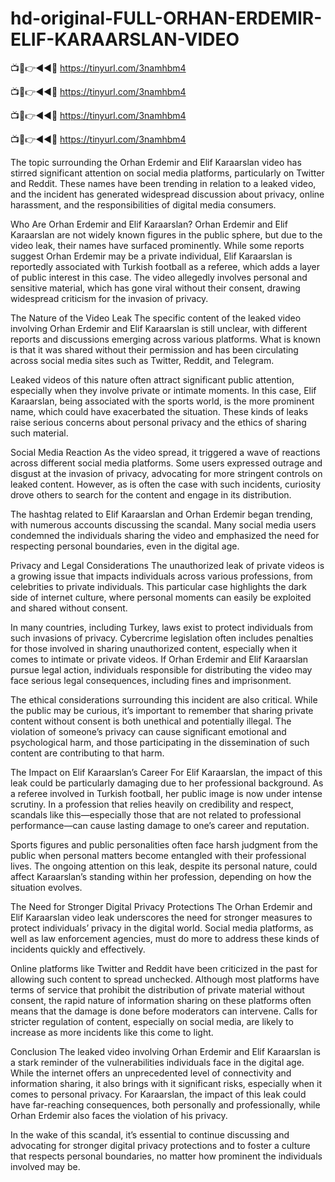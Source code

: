 # hd-original-FULL-ORHAN-ERDEMIR-ELIF-KARAARSLAN-VIDEO


📺📱👉◄◄🔴  https://tinyurl.com/3namhbm4

📺📱👉◄◄🔴  https://tinyurl.com/3namhbm4

📺📱👉◄◄🔴  https://tinyurl.com/3namhbm4

📺📱👉◄◄🔴  https://tinyurl.com/3namhbm4



The topic surrounding the Orhan Erdemir and Elif Karaarslan video has stirred significant attention on social media platforms, particularly on Twitter and Reddit. These names have been trending in relation to a leaked video, and the incident has generated widespread discussion about privacy, online harassment, and the responsibilities of digital media consumers.

Who Are Orhan Erdemir and Elif Karaarslan?
Orhan Erdemir and Elif Karaarslan are not widely known figures in the public sphere, but due to the video leak, their names have surfaced prominently. While some reports suggest Orhan Erdemir may be a private individual, Elif Karaarslan is reportedly associated with Turkish football as a referee, which adds a layer of public interest in this case. The video allegedly involves personal and sensitive material, which has gone viral without their consent, drawing widespread criticism for the invasion of privacy.

The Nature of the Video Leak
The specific content of the leaked video involving Orhan Erdemir and Elif Karaarslan is still unclear, with different reports and discussions emerging across various platforms. What is known is that it was shared without their permission and has been circulating across social media sites such as Twitter, Reddit, and Telegram.

Leaked videos of this nature often attract significant public attention, especially when they involve private or intimate moments. In this case, Elif Karaarslan, being associated with the sports world, is the more prominent name, which could have exacerbated the situation. These kinds of leaks raise serious concerns about personal privacy and the ethics of sharing such material.

Social Media Reaction
As the video spread, it triggered a wave of reactions across different social media platforms. Some users expressed outrage and disgust at the invasion of privacy, advocating for more stringent controls on leaked content. However, as is often the case with such incidents, curiosity drove others to search for the content and engage in its distribution.

The hashtag related to Elif Karaarslan and Orhan Erdemir began trending, with numerous accounts discussing the scandal. Many social media users condemned the individuals sharing the video and emphasized the need for respecting personal boundaries, even in the digital age.

Privacy and Legal Considerations
The unauthorized leak of private videos is a growing issue that impacts individuals across various professions, from celebrities to private individuals. This particular case highlights the dark side of internet culture, where personal moments can easily be exploited and shared without consent.

In many countries, including Turkey, laws exist to protect individuals from such invasions of privacy. Cybercrime legislation often includes penalties for those involved in sharing unauthorized content, especially when it comes to intimate or private videos. If Orhan Erdemir and Elif Karaarslan pursue legal action, individuals responsible for distributing the video may face serious legal consequences, including fines and imprisonment.

The ethical considerations surrounding this incident are also critical. While the public may be curious, it’s important to remember that sharing private content without consent is both unethical and potentially illegal. The violation of someone’s privacy can cause significant emotional and psychological harm, and those participating in the dissemination of such content are contributing to that harm.

The Impact on Elif Karaarslan’s Career
For Elif Karaarslan, the impact of this leak could be particularly damaging due to her professional background. As a referee involved in Turkish football, her public image is now under intense scrutiny. In a profession that relies heavily on credibility and respect, scandals like this—especially those that are not related to professional performance—can cause lasting damage to one’s career and reputation.

Sports figures and public personalities often face harsh judgment from the public when personal matters become entangled with their professional lives. The ongoing attention on this leak, despite its personal nature, could affect Karaarslan’s standing within her profession, depending on how the situation evolves.

The Need for Stronger Digital Privacy Protections
The Orhan Erdemir and Elif Karaarslan video leak underscores the need for stronger measures to protect individuals’ privacy in the digital world. Social media platforms, as well as law enforcement agencies, must do more to address these kinds of incidents quickly and effectively.

Online platforms like Twitter and Reddit have been criticized in the past for allowing such content to spread unchecked. Although most platforms have terms of service that prohibit the distribution of private material without consent, the rapid nature of information sharing on these platforms often means that the damage is done before moderators can intervene. Calls for stricter regulation of content, especially on social media, are likely to increase as more incidents like this come to light.

Conclusion
The leaked video involving Orhan Erdemir and Elif Karaarslan is a stark reminder of the vulnerabilities individuals face in the digital age. While the internet offers an unprecedented level of connectivity and information sharing, it also brings with it significant risks, especially when it comes to personal privacy. For Karaarslan, the impact of this leak could have far-reaching consequences, both personally and professionally, while Orhan Erdemir also faces the violation of his privacy.

In the wake of this scandal, it’s essential to continue discussing and advocating for stronger digital privacy protections and to foster a culture that respects personal boundaries, no matter how prominent the individuals involved may be.
